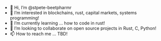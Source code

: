 - 👋 Hi, I’m @stpete-beetpharmr
- 👀 I’m interested in blockchains, rust, capital markets, systems programming!
- 🌱 I’m currently learning ... how to code in rust!
- 💞️ I’m looking to collaborate on open source projects in Rust, C, Python!
- 📫 How to reach me ... TBD!

<!---
stpete-beetpharmr/stpete-beetpharmr is a ✨ special ✨ repository because its `README.md` (this file) appears on your GitHub profile.
You can click the Preview link to take a look at your changes.
--->
